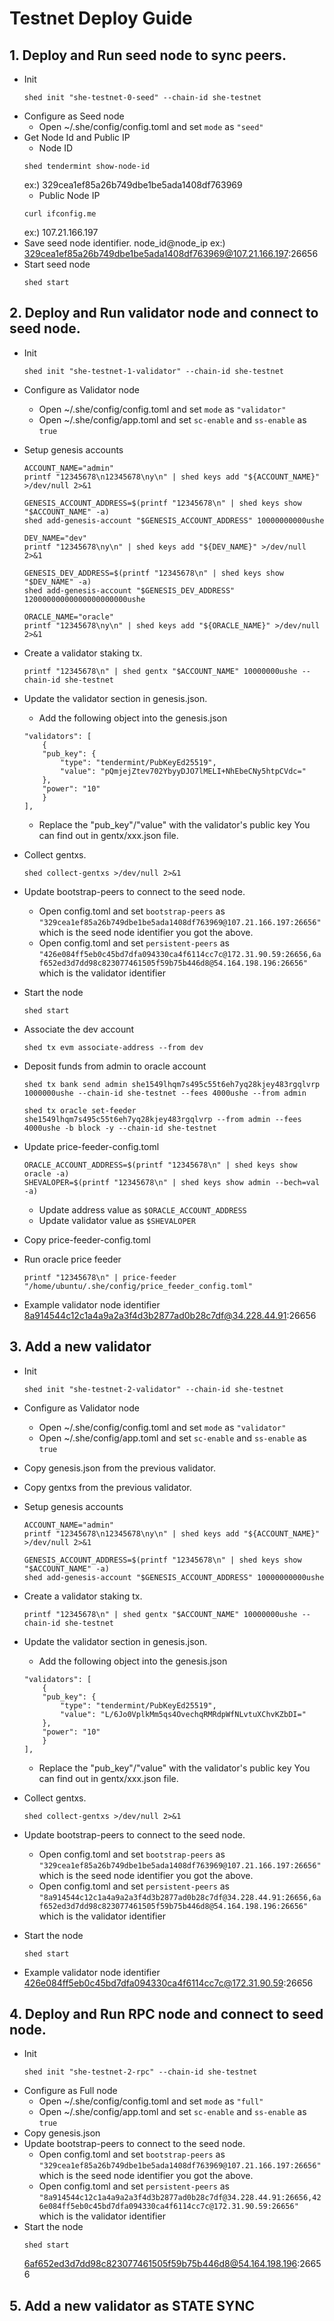 # Testnet Deploy Guide

## 1. Deploy and Run seed node to sync peers.
- Init
  ```
  shed init "she-testnet-0-seed" --chain-id she-testnet
  ```
- Configure as Seed node
    - Open ~/.she/config/config.toml and set `mode` as `"seed"`
- Get Node Id and Public IP
    - Node ID
    ```
    shed tendermint show-node-id
    ```
    ex:) 329cea1ef85a26b749dbe1be5ada1408df763969
    - Public Node IP
    ```
    curl ifconfig.me
    ```
    ex:) 107.21.166.197
- Save seed node identifier. node_id@node_ip
    ex:) 329cea1ef85a26b749dbe1be5ada1408df763969@107.21.166.197:26656
- Start seed node
  ```
  shed start
  ```
## 2. Deploy and Run validator node and connect to seed node.
- Init
  ```
  shed init "she-testnet-1-validator" --chain-id she-testnet
  ```
- Configure as Validator node
    - Open ~/.she/config/config.toml and set `mode` as `"validator"`
    - Open ~/.she/config/app.toml and set `sc-enable` and `ss-enable` as `true`
- Setup genesis accounts
  ```
  ACCOUNT_NAME="admin"
  printf "12345678\n12345678\ny\n" | shed keys add "${ACCOUNT_NAME}" >/dev/null 2>&1

  GENESIS_ACCOUNT_ADDRESS=$(printf "12345678\n" | shed keys show "$ACCOUNT_NAME" -a)
  shed add-genesis-account "$GENESIS_ACCOUNT_ADDRESS" 10000000000ushe

  DEV_NAME="dev"
  printf "12345678\ny\n" | shed keys add "${DEV_NAME}" >/dev/null 2>&1

  GENESIS_DEV_ADDRESS=$(printf "12345678\n" | shed keys show "$DEV_NAME" -a)
  shed add-genesis-account "$GENESIS_DEV_ADDRESS" 12000000000000000000000ushe

  ORACLE_NAME="oracle"
  printf "12345678\ny\n" | shed keys add "${ORACLE_NAME}" >/dev/null 2>&1
  ```
- Create a validator staking tx.
  ```
  printf "12345678\n" | shed gentx "$ACCOUNT_NAME" 10000000ushe --chain-id she-testnet
  ```
- Update the validator section in genesis.json.
    - Add the following object into the genesis.json
    ```
    "validators": [
        {
        "pub_key": {
            "type": "tendermint/PubKeyEd25519",
            "value": "pQmjejZtev702YbyyDJO7lMELI+NhEbeCNy5htpCVdc="
        },
        "power": "10"
        }
    ],
    ```
    - Replace the "pub_key"/"value" with the validator's public key
      You can find out in gentx/xxx.json file.
- Collect gentxs.
  ```
  shed collect-gentxs >/dev/null 2>&1
  ```
- Update bootstrap-peers to connect to the seed node.
  - Open config.toml and set `bootstrap-peers` as `"329cea1ef85a26b749dbe1be5ada1408df763969@107.21.166.197:26656"` which is the seed node identifier you got the above.
  - Open config.toml and set `persistent-peers` as `"426e084ff5eb0c45bd7dfa094330ca4f6114cc7c@172.31.90.59:26656,6af652ed3d7dd98c823077461505f59b75b446d8@54.164.198.196:26656"` which is the validator identifier

- Start the node
  ```
  shed start
  ```
- Associate the dev account
  ```
  shed tx evm associate-address --from dev
  ```
- Deposit funds from admin to oracle account
  ```
  shed tx bank send admin she1549lhqm7s495c55t6eh7yq28kjey483rgqlvrp 1000000ushe --chain-id she-testnet --fees 4000ushe --from admin
  ```
  ```
  shed tx oracle set-feeder she1549lhqm7s495c55t6eh7yq28kjey483rgqlvrp --from admin --fees 4000ushe -b block -y --chain-id she-testnet
  ```
- Update price-feeder-config.toml
  ```
  ORACLE_ACCOUNT_ADDRESS=$(printf "12345678\n" | shed keys show oracle -a)
  SHEVALOPER=$(printf "12345678\n" | shed keys show admin --bech=val -a)
  ```
  - Update address value as `$ORACLE_ACCOUNT_ADDRESS`
  - Update validator value as `$SHEVALOPER`
- Copy price-feeder-config.toml
- Run oracle price feeder
  ```
  printf "12345678\n" | price-feeder "/home/ubuntu/.she/config/price_feeder_config.toml"
  ```
- Example validator node identifier
  8a914544c12c1a4a9a2a3f4d3b2877ad0b28c7df@34.228.44.91:26656
## 3. Add a new validator
- Init
  ```
  shed init "she-testnet-2-validator" --chain-id she-testnet
  ```
- Configure as Validator node
    - Open ~/.she/config/config.toml and set `mode` as `"validator"`
    - Open ~/.she/config/app.toml and set `sc-enable` and `ss-enable` as `true`
- Copy genesis.json from the previous validator.
- Copy gentxs from the previous validator.
- Setup genesis accounts
  ```
  ACCOUNT_NAME="admin"
  printf "12345678\n12345678\ny\n" | shed keys add "${ACCOUNT_NAME}" >/dev/null 2>&1

  GENESIS_ACCOUNT_ADDRESS=$(printf "12345678\n" | shed keys show "$ACCOUNT_NAME" -a)
  shed add-genesis-account "$GENESIS_ACCOUNT_ADDRESS" 10000000000ushe
  ```
- Create a validator staking tx.
  ```
  printf "12345678\n" | shed gentx "$ACCOUNT_NAME" 10000000ushe --chain-id she-testnet
  ```
- Update the validator section in genesis.json.
    - Add the following object into the genesis.json
    ```
    "validators": [
        {
        "pub_key": {
            "type": "tendermint/PubKeyEd25519",
            "value": "L/6Jo0VplkMm5qs4OvechqRMRdpWfNLvtuXChvKZbDI="
        },
        "power": "10"
        }
    ],
    ```
    - Replace the "pub_key"/"value" with the validator's public key
      You can find out in gentx/xxx.json file.
- Collect gentxs.
  ```
  shed collect-gentxs >/dev/null 2>&1
  ```
- Update bootstrap-peers to connect to the seed node.
  - Open config.toml and set `bootstrap-peers` as `"329cea1ef85a26b749dbe1be5ada1408df763969@107.21.166.197:26656"` which is the seed node identifier you got the above.
  - Open config.toml and set `persistent-peers` as `"8a914544c12c1a4a9a2a3f4d3b2877ad0b28c7df@34.228.44.91:26656,6af652ed3d7dd98c823077461505f59b75b446d8@54.164.198.196:26656"` which is the validator identifier

- Start the node
  ```
  shed start
  ```
- Example validator node identifier
426e084ff5eb0c45bd7dfa094330ca4f6114cc7c@172.31.90.59:26656

## 4. Deploy and Run RPC node and connect to seed node.
- Init
  ```
  shed init "she-testnet-2-rpc" --chain-id she-testnet
  ```
- Configure as Full node
  - Open ~/.she/config/config.toml and set `mode` as `"full"`
  - Open ~/.she/config/app.toml and set `sc-enable` and `ss-enable` as `true`
- Copy genesis.json
- Update bootstrap-peers to connect to the seed node.
  - Open config.toml and set `bootstrap-peers` as `"329cea1ef85a26b749dbe1be5ada1408df763969@107.21.166.197:26656"` which is the seed node identifier you got the above.
  - Open config.toml and set `persistent-peers` as `"8a914544c12c1a4a9a2a3f4d3b2877ad0b28c7df@34.228.44.91:26656,426e084ff5eb0c45bd7dfa094330ca4f6114cc7c@172.31.90.59:26656"` which is the validator identifier
- Start the node
  ```
  shed start
  ```
  6af652ed3d7dd98c823077461505f59b75b446d8@54.164.198.196:26656
## 5. Add a new validator as STATE SYNC
